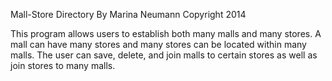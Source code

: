 Mall-Store Directory 
By Marina Neumann 
Copyright 2014

This program allows users to establish both many malls and many stores. A mall can have many stores and many stores can be located within many malls. The user can save, delete, and join malls to certain stores as well as join stores to many malls. 